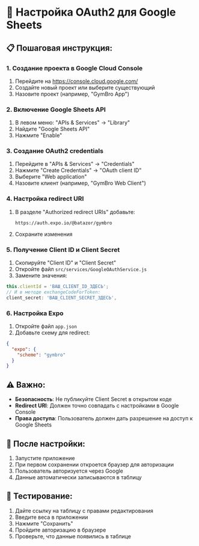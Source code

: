 # 🔐 Настройка OAuth2 для Google Sheets

## 📋 Пошаговая инструкция:

### 1. Создание проекта в Google Cloud Console
1. Перейдите на https://console.cloud.google.com/
2. Создайте новый проект или выберите существующий
3. Назовите проект (например, "GymBro App")

### 2. Включение Google Sheets API
1. В левом меню: "APIs & Services" → "Library"
2. Найдите "Google Sheets API"
3. Нажмите "Enable"

### 3. Создание OAuth2 credentials
1. Перейдите в "APIs & Services" → "Credentials"
2. Нажмите "Create Credentials" → "OAuth client ID"
3. Выберите "Web application"
4. Назовите клиент (например, "GymBro Web Client")

### 4. Настройка redirect URI
1. В разделе "Authorized redirect URIs" добавьте:
   ```
   https://auth.expo.io/@batazor/gymbro
   ```
2. Сохраните изменения

### 5. Получение Client ID и Client Secret
1. Скопируйте "Client ID" и "Client Secret"
2. Откройте файл `src/services/GoogleOAuthService.js`
3. Замените значения:

```javascript
this.clientId = 'ВАШ_CLIENT_ID_ЗДЕСЬ';
// И в методе exchangeCodeForToken:
client_secret: 'ВАШ_CLIENT_SECRET_ЗДЕСЬ',
```

### 6. Настройка Expo
1. Откройте файл `app.json`
2. Добавьте схему для redirect:

```json
{
  "expo": {
    "scheme": "gymbro"
  }
}
```

## ⚠️ Важно:
- **Безопасность**: Не публикуйте Client Secret в открытом коде
- **Redirect URI**: Должен точно совпадать с настройками в Google Console
- **Права доступа**: Пользователь должен дать разрешение на доступ к Google Sheets

## 🚀 После настройки:
1. Запустите приложение
2. При первом сохранении откроется браузер для авторизации
3. Пользователь авторизуется через Google
4. Данные автоматически записываются в таблицу

## 🔧 Тестирование:
1. Дайте ссылку на таблицу с правами редактирования
2. Введите веса в приложении
3. Нажмите "Сохранить"
4. Пройдите авторизацию в браузере
5. Проверьте, что данные появились в таблице

